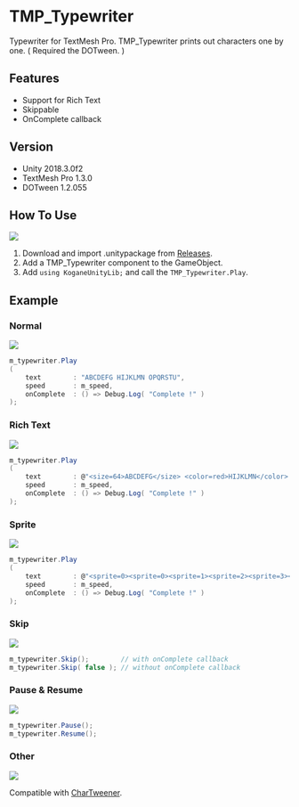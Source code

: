 # TMP_Typewriter

Typewriter for TextMesh Pro. TMP_Typewriter prints out characters one by one. ( Required the DOTween. )

## Features

- Support for Rich Text
- Skippable
- OnComplete callback

## Version

- Unity 2018.3.0f2
- TextMesh Pro 1.3.0
- DOTween 1.2.055

## How To Use

<img src="https://cdn-ak.f.st-hatena.com/images/fotolife/b/baba_s/20181225/20181225152543.png" />

1. Download and import .unitypackage from [Releases](https://github.com/baba-s/TMP_Typewriter/releases).
2. Add a TMP_Typewriter component to the GameObject.
3. Add `using KoganeUnityLib;` and call the `TMP_Typewriter.Play`.

## Example

### Normal

<img src="https://cdn-ak.f.st-hatena.com/images/fotolife/b/baba_s/20181224/20181224115900.gif" />

```cs
m_typewriter.Play
(
    text        : "ABCDEFG HIJKLMN OPQRSTU",
    speed       : m_speed,
    onComplete  : () => Debug.Log( "Complete !" )
);
```

### Rich Text

<img src="https://cdn-ak.f.st-hatena.com/images/fotolife/b/baba_s/20181224/20181224115909.gif" />

```cs
m_typewriter.Play
(
    text        : @"<size=64>ABCDEFG</size> <color=red>HIJKLMN</color> <sprite=0> <link=""https://www.google.co.jp/"">OPQRSTU</link>",
    speed       : m_speed,
    onComplete  : () => Debug.Log( "Complete !" )
);
```

### Sprite

<img src="https://cdn-ak.f.st-hatena.com/images/fotolife/b/baba_s/20181224/20181224115917.gif" />

```cs
m_typewriter.Play
(
    text        : @"<sprite=0><sprite=0><sprite=1><sprite=2><sprite=3><sprite=4><sprite=5><sprite=6><sprite=7><sprite=8><sprite=9><sprite=10>",
    speed       : m_speed,
    onComplete  : () => Debug.Log( "Complete !" )
);
```

### Skip

<img src="https://cdn-ak.f.st-hatena.com/images/fotolife/b/baba_s/20181224/20181224115929.gif" />

```cs
m_typewriter.Skip();        // with onComplete callback
m_typewriter.Skip( false ); // without onComplete callback
```

### Pause & Resume

<img src="https://cdn-ak.f.st-hatena.com/images/fotolife/b/baba_s/20181225/20181225202540.gif" />

```cs
m_typewriter.Pause();
m_typewriter.Resume();
```

### Other

<img src="https://cdn-ak.f.st-hatena.com/images/fotolife/b/baba_s/20181225/20181225210140.gif" />

Compatible with [CharTweener](https://github.com/mdechatech/CharTweener).